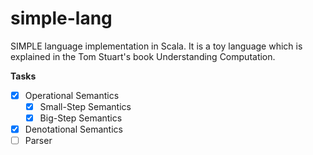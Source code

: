 # simple-lang
SIMPLE language implementation in Scala. It is a toy language which is explained in the Tom Stuart's book Understanding Computation.

**Tasks**

- [x] Operational Semantics
	- [x] Small-Step Semantics
	- [x] Big-Step Semantics
- [x] Denotational Semantics
- [ ] Parser